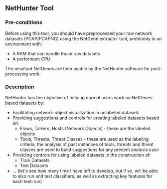 ## NetHunter Tool
### Pre-conditions
Before using this tool, you should have preprocessed your raw network datasets (PCAP/PCAPNG) using the NetGene extractor tool, preferably in an environment with:
- A RAM that can handle those raw datasets
- A performant CPU

The resultant NetGenes are then usable by the NetHunter software for post-processing work.

### Description
NetHunter has the objective of helping normal users work on NetGenes-based datasets by:
- Facilitating network-object visualization in unlabeled datasets
- Providing suggestions and controls for creating labeled datasets based on:
	- Flows, Talkers, Hosts (Network Objects) - these are the labeled objects
	- Tools, Threats, Threat Classes - these are used as the labeling criteria; the analysis of past instances of tools, threats and threat classes are used to build suggestions for any present analysis case
- Providing controls for using labeled datasets in the construction of:
	- Train Datasets
	- Test Datasets
- ... (let's see how many time I have left to develop, but if so, will be able to also run and test classifiers, as well as extracting key features for each test-run)
